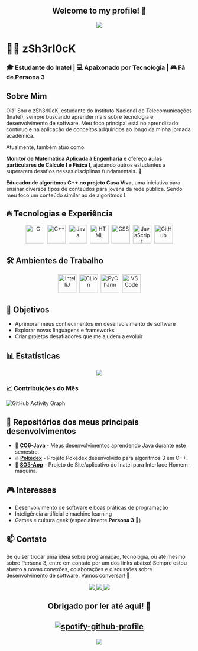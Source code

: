 <h2 align="center">Welcome to my profile! 👋</h2>

<p align="center">
  <img src="https://media1.tenor.com/m/bKA88nR9SjoAAAAC/persona-3-makoto-yuki.gif">
</p>

# 🕵️‍♂️ zSh3rl0cK  

### 🎓 Estudante do Inatel | 💻 Apaixonado por Tecnologia | 🎮 Fã de Persona 3  

## Sobre Mim  
Olá! Sou o zSh3rl0cK, estudante do Instituto Nacional de Telecomunicações (Inatel), sempre buscando aprender mais sobre tecnologia e desenvolvimento de software. Meu foco principal está no aprendizado contínuo e na aplicação de conceitos adquiridos ao longo da minha jornada acadêmica.

Atualmente, também atuo como:

**Monitor de Matemática Aplicada à Engenharia** e ofereço **aulas particulares de Cálculo I e Física I**, ajudando outros estudantes a superarem desafios nessas disciplinas fundamentais. 🚀 

**Educador de algoritmos C++ no projeto Casa Viva**, uma iniciativa para ensinar diversos tipos de conteúdos para jovens da rede pública. Sendo meu foco um conteúdo similar ao de algoritmos I.

## 🔥 Tecnologias e Experiência  

<p align="center">
  <img src="https://cdn.jsdelivr.net/gh/devicons/devicon/icons/c/c-original.svg" title="C" alt="C" width="50" height="50"/>&nbsp;
  <img src="https://cdn.jsdelivr.net/gh/devicons/devicon/icons/cplusplus/cplusplus-original.svg" title="C++" alt="C++" width="50" height="50"/>&nbsp;
  <img src="https://cdn.jsdelivr.net/gh/devicons/devicon/icons/java/java-original.svg" title="Java" alt="Java" width="50" height="50"/>&nbsp;
  <img src="https://cdn.jsdelivr.net/gh/devicons/devicon/icons/html5/html5-original.svg" title="HTML" alt="HTML" width="50" height="50"/>&nbsp;
  <img src="https://cdn.jsdelivr.net/gh/devicons/devicon/icons/css3/css3-original.svg" title="CSS" alt="CSS" width="50" height="50"/>&nbsp;
  <img src="https://cdn.jsdelivr.net/gh/devicons/devicon/icons/javascript/javascript-original.svg" title="JavaScript" alt="JavaScript" width="50" height="50"/>&nbsp;
  <img src="https://cdn.jsdelivr.net/gh/devicons/devicon/icons/github/github-original.svg" title="GitHub" alt="GitHub" width="50" height="50"/>
</p>

## 🛠️ Ambientes de Trabalho  

<p align="center">
  <img src="https://cdn.jsdelivr.net/gh/devicons/devicon/icons/intellij/intellij-original.svg" title="IntelliJ" alt="IntelliJ" width="50" height="50"/>&nbsp;
  <img src="https://cdn.jsdelivr.net/gh/devicons/devicon/icons/clion/clion-original.svg" title="CLion" alt="CLion" width="50" height="50"/>&nbsp;
  <img src="https://cdn.jsdelivr.net/gh/devicons/devicon/icons/pycharm/pycharm-original.svg" title="PyCharm" alt="PyCharm" width="50" height="50"/>&nbsp;
  <img src="https://cdn.jsdelivr.net/gh/devicons/devicon/icons/vscode/vscode-original.svg" title="VS Code" alt="VS Code" width="50" height="50"/>
</p>

## 🚀 Objetivos  
- Aprimorar meus conhecimentos em desenvolvimento de software  
- Explorar novas linguagens e frameworks  
- Criar projetos desafiadores que me ajudem a evoluir  

## 📊 Estatísticas  

<p align="center">
  <img src="https://github-readme-stats.vercel.app/api/top-langs/?username=zSh3rl0cK&layout=compact&theme=tokyonight" />
</p>

### 📈 Contribuições do Mês  

![GitHub Activity Graph](https://github-readme-activity-graph.vercel.app/graph?username=zSh3rl0cK&theme=github-compact)

## 🔗 Repositórios dos meus principais desenvolvimentos  

- 🚀 [**CO6-Java**](https://github.com/zSh3rl0cK/POO-C06) - Meus desenvolvimentos aprendendo Java durante este semestre.  
- 🔥 [**Pokédex**](https://github.com/zSh3rl0cK/Projeto-Pokedex) - Projeto Pokédex desenvolvido para algoritmos 3 em C++.  
- 🧠 [**SO5-App**](https://github.com/zSh3rl0cK/S05-Projeto) - Projeto de Site/aplicativo do Inatel para Interface Homem-máquina.  

## 🎮 Interesses  
- Desenvolvimento de software e boas práticas de programação  
- Inteligência artificial e machine learning  
- Games e cultura geek (especialmente **Persona 3** 💙)  

## 📫 Contato  

Se quiser trocar uma ideia sobre programação, tecnologia, ou até mesmo sobre Persona 3, entre em contato por um dos links abaixo! Sempre estou aberto a novas conexões, colaborações e discussões sobre desenvolvimento de software. Vamos conversar! 🚀  

<p align="center">
  <a href="https://www.linkedin.com/in/pedro-henrique-ribeiro-dias-666417266?utm_source=share&utm_campaign=share_via&utm_content=profile&utm_medium=android_app" target="_blank">
    <img src="https://img.shields.io/badge/-LinkedIn-blue?style=for-the-badge&logo=Linkedin&logoColor=white" />
  </a>
  <a href="mailto:pedrohrdias12@gmail.com">
    <img src="https://img.shields.io/badge/-Gmail-red?style=for-the-badge&logo=Gmail&logoColor=white" />
  </a>
  <a href="mailto:pedro.henrique05@ges.inatel.br">
    <img src="https://img.shields.io/badge/-Outlook-blue?style=for-the-badge&logo=MicrosoftOutlook&logoColor=white" />
  </a>
</p>

<h2 align="center">Obrigado por ler até aqui! 👋</h2>

<h2 align="center">
  
  [![spotify-github-profile](https://spotify-github-profile.kittinanx.com/api/view?uid=31snwexylx5a4vhaphvpzkol73py&cover_image=false&theme=default&show_offline=false&background_color=121212&interchange=false&bar_color=53b14f&bar_color_cover=false)](https://spotify-github-profile.kittinanx.com/api/view?uid=31snwexylx5a4vhaphvpzkol73py&redirect=true)
</h2>

<p align="center">
  <img src="https://media1.tenor.com/m/3LGOhR8zUKMAAAAC/makoto-yuki-minato-arisato.gif">
</p>
